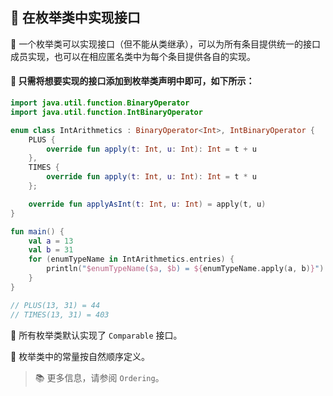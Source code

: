 ## 🔄 在枚举类中实现接口

🌟 一个枚举类可以实现接口（但不能从类继承），可以为所有条目提供统一的接口成员实现，也可以在相应匿名类中为每个条目提供各自的实现。

#### 🔗 只需将想要实现的接口添加到枚举类声明中即可，如下所示：

```kotlin
import java.util.function.BinaryOperator
import java.util.function.IntBinaryOperator

enum class IntArithmetics : BinaryOperator<Int>, IntBinaryOperator {
    PLUS {
        override fun apply(t: Int, u: Int): Int = t + u
    },
    TIMES {
        override fun apply(t: Int, u: Int): Int = t * u
    };

    override fun applyAsInt(t: Int, u: Int) = apply(t, u)
}

fun main() {
    val a = 13
    val b = 31
    for (enumTypeName in IntArithmetics.entries) {
        println("$enumTypeName($a, $b) = ${enumTypeName.apply(a, b)}")
    }
}

// PLUS(13, 31) = 44
// TIMES(13, 31) = 403
```

🌈 所有枚举类默认实现了 `Comparable` 接口。

🔢 枚举类中的常量按自然顺序定义。

> 📚 更多信息，请参阅 `Ordering`。